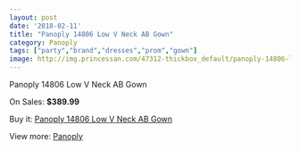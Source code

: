 ```yaml
---
layout: post
date: '2018-02-11'
title: "Panoply 14806 Low V Neck AB Gown"
category: Panoply
tags: ["party","brand","dresses","prom","gown"]
image: http://img.princessan.com/47312-thickbox_default/panoply-14806-low-v-neck-ab-gown.jpg
---
```

Panoply 14806 Low V Neck AB Gown

On Sales: **$389.99**
<a href="https://www.princessan.com/en/panoply/21558-panoply-14806-low-v-neck-ab-gown.html"><amp-img layout="responsive" width="600" height="600" src="//img.princessan.com/47312-thickbox_default/panoply-14806-low-v-neck-ab-gown.jpg" alt="Panoply 14806 Low V Neck AB Gown 0" /></a>
<a href="https://www.princessan.com/en/panoply/21558-panoply-14806-low-v-neck-ab-gown.html"><amp-img layout="responsive" width="600" height="600" src="//img.princessan.com/47313-thickbox_default/panoply-14806-low-v-neck-ab-gown.jpg" alt="Panoply 14806 Low V Neck AB Gown 1" /></a>

Buy it: [Panoply 14806 Low V Neck AB Gown](https://www.princessan.com/en/panoply/21558-panoply-14806-low-v-neck-ab-gown.html "Panoply 14806 Low V Neck AB Gown")

View more: [Panoply](https://www.princessan.com/en/50-panoply "Panoply")